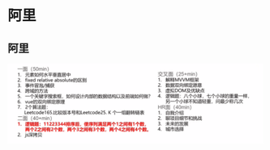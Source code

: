 # 阿里

## 阿里

![image-20200818163848123](../../.vuepress/public/assets/img/image-20200818163848123.png)

